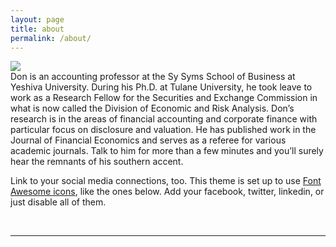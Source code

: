 ```yaml
---
layout: page
title: about
permalink: /about/
---
```


<img class="col one right" src="/img/prof_pic.jpg">

<br/>
Don is an accounting professor at the Sy Syms School of Business at Yeshiva University. During his Ph.D. at Tulane University, he took leave to work as a Research Fellow for the Securities and Exchange Commission in what is now called the Division of Economic and Risk Analysis. Don’s research is in the areas of financial accounting and corporate finance with particular focus on disclosure and valuation. He has published work in the Journal of Financial Economics and serves as a referee for various academic journals. Talk to him for more than a few minutes and you’ll surely hear the remnants of his southern accent.

Link to your social media connections, too. This theme is set up to use <a href="http://fortawesome.github.io/Font-Awesome/" target="blank">Font Awesome icons</a>, like the ones below. Add your facebook, twitter, linkedin, or just disable all of them.


<br/>
<hr/>
<br/>
<span class="contacticon center">
	<a href="https://twitter.com/donmonk" target="_blank"><i class="fa fa-twitter-square"></i></a>
	<a href="mailto:donald.monk@yu.edu"><i class="fa fa-envelope-square"></i></a>
	<a href="https://donaldmonk.github.com" target="_blank"><i class="fa fa-github-square"></i></a>
	<a href="https://www.linkedin.com/in/profdonmonk" target="_blank"><i class="fa fa-linkedin-square"></i></a>
